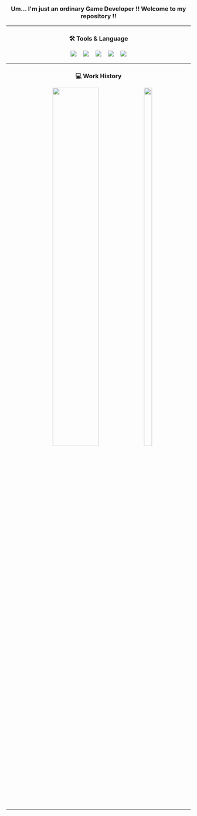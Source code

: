 <h3 align="center"> Um... I'm just an ordinary Game Developer !! Welcome to my repository !!</h3>
</div>

---

<h3 align="center"> 🛠️ Tools & Language</h3> 

<div align="center">
<img src="https://img.shields.io/badge/C-A8B9CC?style=flat&logo=C&logoColor=white"/>　 
<img src="https://img.shields.io/badge/C++-00599C?style=flat&logo=C%2B%2B&logoColor=white"/>　 
<img src="https://img.shields.io/badge/CSharp-239120?style=flat&logo=CSharp&logoColor=white"/>　 
<img src="https://img.shields.io/badge/Unity-000000?style=flat&logo=Unity&logoColor=white"/>　 
<img src="https://img.shields.io/badge/UnrealEngine-0E1128?style=flat&logo=UnrealEngine&logoColor=white"/>
</div>

---

<h3 align="center">  💻 Work History</h3>

<div align="center">
<img src="https://github-readme-stats.vercel.app/api?username=DevHwangIT&show_icons=true&theme=highcontrast" width="50%" height="50%"/>　 
  <img src="https://github-readme-stats.vercel.app/api/top-langs/?username=DevHwangIT" width="21%" height="50%"/>
</div>

---
